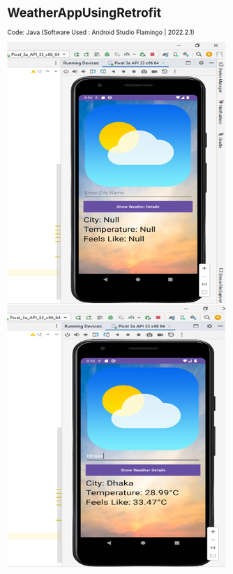 # WeatherAppUsingRetrofit

Code: Java (Software Used : Android Studio Flamingo | 2022.2.1)

<img src="https://github.com/navidnayyem/WeatherAppUsingRetrofit/blob/main/SS%201.png" width="500px" height="600px">
<img src="https://github.com/navidnayyem/WeatherAppUsingRetrofit/blob/main/SS%202.png" width="500px" height="600px">
